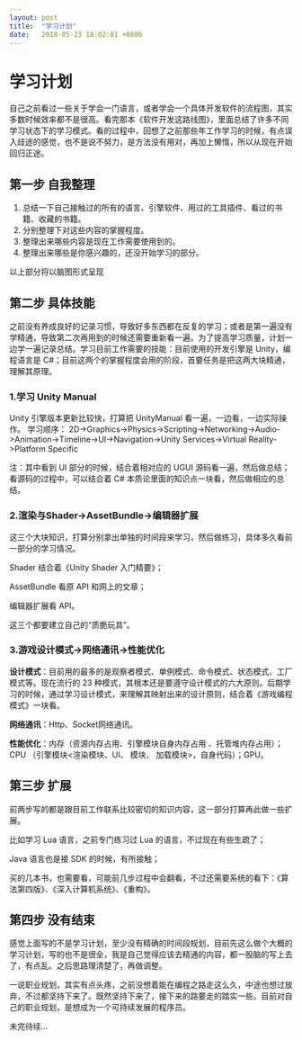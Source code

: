 ```yaml
---
layout: post
title:  "学习计划"
date:   2018-05-23 18:02:01 +0800
---
```

# 学习计划

自己之前看过一些关于学会一门语言，或者学会一个具体开发软件的流程图，其实多数时候效率都不是很高。看完那本《软件开发这路线图》，里面总结了许多不同学习状态下的学习模式。看的过程中，回想了之前那些年工作学习的时候，有点误入歧途的感觉，也不是说不努力，是方法没有用对，再加上懒惰，所以从现在开始回归正途。

## 第一步 自我整理

1. 总结一下自己接触过的所有的语言、引擎软件、用过的工具插件、看过的书籍、收藏的书籍。
2. 分别整理下对这些内容的掌握程度。
3. 整理出来哪些内容是现在工作需要使用到的。
4. 整理出来哪些是你感兴趣的，还没开始学习的部分。

以上部分将以脑图形式呈现

## 第二步 具体技能

之前没有养成良好的记录习惯，导致好多东西都在反复的学习；或者是第一遍没有学精通，导致第二次再用到的时候还需要重新看一遍。为了提高学习质量，计划一边学一遍记录总结。学习目前工作需要的技能：目前使用的开发引擎是 Unity，编程语言是 C#；目前这两个的掌握程度会用的阶段，首要任务是把这两大块精通，理解其原理。

### 1.学习 Unity Manual

Unity 引擎版本更新比较快，打算把 UnityManual 看一遍，一边看，一边实际操作。
学习顺序：
2D->Graphics->Physics->Scripting->Networking->Audio->Animation->Timeline->UI->Navigation->Unity Services->Virtual Reality->Platform Specific

注：其中看到 UI 部分的时候，结合着相对应的 UGUI 源码看一遍，然后做总结；看源码的过程中，可以结合着 C# 本质论里面的知识点一块看，然后做相应的总结。

### 2.渲染与Shader->AssetBundle->编辑器扩展

 这三个大块知识，打算分别拿出单独的时间段来学习，然后做练习，具体多久看前一部分的学习情况。

Shader 结合着《Unity Shader 入门精要》；

AssetBundle 看原 API 和网上的文章；

编辑器扩展看 API。

这三个都要建立自己的“质脆玩具”。

### 3.游戏设计模式->网络通讯->性能优化

**设计模式**：目前用的最多的是观察者模式、单例模式、命令模式、状态模式、工厂模式等。现在流行的 23 种模式，其根本还是要遵守设计模式的六大原则。后期学习的时候，通过学习设计模式，来理解其映射出来的设计原则，结合着《游戏编程模式》一块看。

**网络通讯**：Http、Socket网络通讯。

**性能优化**：内存（资源内存占用、引擎模块自身内存占用 、托管堆内存占用）；CPU （引擎模块<渲染模块、UI、 模块、 加载模块>，自身代码）；GPU。

## 第三步 扩展

前两步写的都是跟目前工作联系比较密切的知识内容，这一部分打算再此做一些扩展。

比如学习 Lua 语言，之前专门练习过 Lua 的语言，不过现在有些生疏了；

Java 语言也是接 SDK 的时候，有所接触；

买的几本书，也需要看，可能前几步过程中会翻看，不过还需要系统的看下：《算法第四版》、《深入计算机系统》、《重构》。

## 第四步 没有结束

感觉上面写的不是学习计划，至少没有精确的时间段规划，目前先这么做个大概的学习计划，写的也不是很全，我是自己觉得应该去精通的内容，都一股脑的写上去了，有点乱。之后思路理清楚了，再做调整。

一说职业规划，其实有点头疼，之前没想着能在编程之路走这么久，中途也想过放弃，不过都坚持下来了。既然坚持下来了，接下来的路要走的踏实一些。目前对自己的职业规划，是想成为一个可持续发展的程序员。

未完待续...